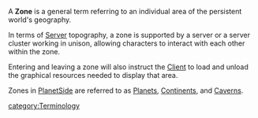 A **Zone** is a general term referring to an individual area of the
persistent world's geography.

In terms of [Server](Server.md) topography, a zone is supported
by a server or a server cluster working in unison, allowing characters
to interact with each other within the zone.

Entering and leaving a zone will also instruct the
[Client](Client.md) to load and unload the graphical resources
needed to display that area.

Zones in [PlanetSide](PlanetSide.md) are referred to as
[Planets](Planet.md), [Continents](Continent.md), and
[Caverns](Caverns.md).

[category:Terminology](category:Terminology.md)
